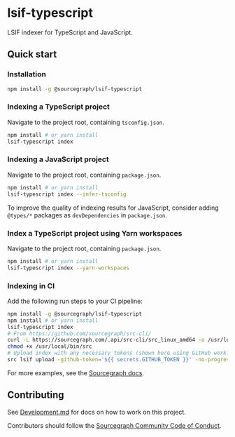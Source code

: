 # lsif-typescript

LSIF indexer for TypeScript and JavaScript.

## Quick start

### Installation

```sh
npm install -g @sourcegraph/lsif-typescript
```

### Indexing a TypeScript project

Navigate to the project root, containing `tsconfig.json`.

```sh
npm install # or yarn install
lsif-typescript index
```

### Indexing a JavaScript project

Navigate to the project root, containing `package.json`.

```sh
npm install # or yarn install
lsif-typescript index --infer-tsconfig
```

To improve the quality of indexing results for JavaScript,
consider adding `@types/*` packages as `devDependencies` in `package.json`.

### Index a TypeScript project using Yarn workspaces

Navigate to the project root, containing `package.json`.

```sh
npm install # or yarn install
lsif-typescript index --yarn-workspaces
```

### Indexing in CI

Add the following run steps to your CI pipeline:

```sh
npm install -g @sourcegraph/lsif-typescript
npm install # or yarn install
lsif-typescript index
# From https://github.com/sourcegraph/src-cli/
curl -L https://sourcegraph.com/.api/src-cli/src_linux_amd64 -o /usr/local/bin/src
chmod +x /usr/local/bin/src
# Upload index with any necessary tokens (shown here using GitHub workflow syntax)
src lsif upload -github-token='${{ secrets.GITHUB_TOKEN }}' -no-progress
```

For more examples, see the
[Sourcegraph docs](https://docs.sourcegraph.com/code_intelligence/how-to/index_a_typescript_and_javascript_repository).

## Contributing

See [Development.md](./Development.md) for docs on how to work on this project.

Contributors should follow the [Sourcegraph Community Code of Conduct](https://handbook.sourcegraph.com/company-info-and-process/community/code_of_conduct/).
